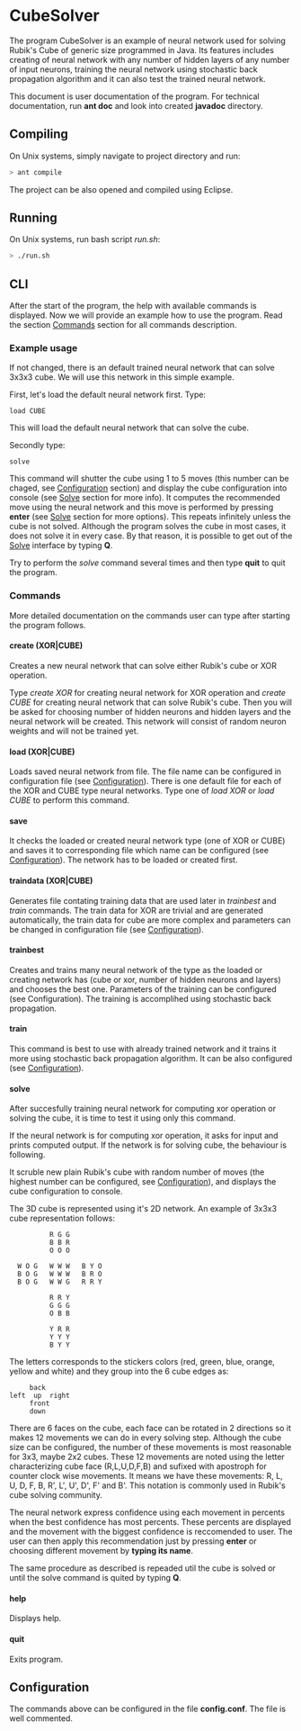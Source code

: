 # CubeSolver
The program CubeSolver is an example of neural network used for solving Rubik's Cube of generic size programmed in Java. Its features includes creating of neural network with any number of hidden layers of any number of input neurons, training the neural network using stochastic back propagation algorithm and it can also test the trained neural network.

This document is user documentation of the program. For technical documentation, run **ant doc** and look into created **javadoc** directory.

## Compiling
On Unix systems, simply navigate to project directory and run:
```bash
> ant compile
```

The project can be also opened and compiled using Eclipse.

## Running
On Unix systems, run bash script *run.sh*:
```bash
> ./run.sh
```

## CLI
After the start of the program, the help with available commands is displayed. Now we will provide an example how to use the program. Read the section [Commands](#commands) section for all commands description.

### Example usage
If not changed, there is an default trained neural network that can solve 3x3x3 cube. We will use this network in this simple example.

First, let's load the default neural network first. Type:
```
load CUBE
```
This will load the default neural network that can solve the cube.

Secondly type:
```
solve
```
This command will shutter the cube using 1 to 5 moves (this number can be chaged, see [Configuration](#configuration) section) and display the cube configuration into console (see [Solve](#solve) section for more info). It computes the recommended move using the neural network and this move is performed by pressing **enter** (see [Solve](#solve) section for more options). This repeats infinitely unless the cube is not solved. Although the program solves the cube in most cases, it does not solve it in every case. By that reason, it is possible to get out of the [Solve](#solve) interface by typing **Q**.

Try to perform the *solve* command several times and then type **quit** to quit the program.

### Commands
More detailed documentation on the commands user can type after starting the program follows. 

#### create (XOR|CUBE)
Creates a new neural network that can solve either Rubik's cube or XOR operation.

Type *create XOR* for creating neural network for XOR operation and *create CUBE* for creating neural network that can solve Rubik's cube. Then you will be asked for choosing number of hidden neurons and hidden layers and the neural network will be created. This network will consist of random neuron weights and will not be trained yet.

#### load (XOR|CUBE)
Loads saved neural network from file. The file name can be configured in configuration file (see [Configuration](#configuration)). There is one default file for each of the XOR and CUBE type neural networks. Type one of *load XOR* or *load CUBE* to perform this command.

#### save
It checks the loaded or created neural network type (one of XOR or CUBE) and saves it to corresponding file which name can be configured (see [Configuration](#configuration)). The network has to be loaded or created first.

#### traindata (XOR|CUBE)
Generates file contating training data that are used later in *trainbest* and *train* commands. The train data for XOR are trivial and are generated automatically, the train data for cube are more complex and parameters can be changed in configuration file (see [Configuration](#configuration)).

#### trainbest
Creates and trains many neural network of the type as the loaded or creating network has (cube or xor, number of hidden neurons and layers) and chooses the best one. Parameters of the training can be configured (see Configuration). The training is accomplihed using stochastic back propagation.

#### train
This command is best to use with already trained network and it trains it more using stochastic back propagation algorithm. It can be also configured (see [Configuration](#configuration)).

#### solve
After succesfully training neural network for computing xor operation or solving the cube, it is time to test it using only this command.

If the neural network is for computing xor operation, it asks for input and prints computed output. If the network is for solving cube, the behaviour is following.

It scruble new plain Rubik's cube with random number of moves (the highest number can be configured, see [Configuration](#configuration)), and displays the cube configuration to console.

The 3D cube is represented using it's 2D network. An example of 3x3x3 cube representation follows:
```
          R G G         
          B B R         
          O O O         

  W O G   W W W   B Y O 
  B O G   W W W   B R O 
  B O G   W W G   R R Y 

          R R Y         
          G G G         
          O B B         

          Y R R         
          Y Y Y         
          B Y Y 
```

The letters corresponds to the stickers colors (red, green, blue, orange, yellow and white) and they group into the 6 cube edges as:
```
     back
left  up  right
     front
     down
```

There are 6 faces on the cube, each face can be rotated in 2 directions so it makes 12 movements we can do in every solving step. Although the cube size can be configured, the number of these movements is most reasonable for 3x3, maybe 2x2 cubes. These 12 movements are noted using the letter characterizing cube face (R,L,U,D,F,B) and sufixed with apostroph for counter clock wise movements. It means we have these movements: R, L, U, D, F, B, R', L', U', D', F' and B'. This notation is commonly used in Rubik's cube solving community.

The neural network express confidence using each movement in percents when the best confidence has most percents. These percents are displayed and the movement with the biggest confidence is reccomended to user. The user can then apply this recommendation just by pressing **enter** or choosing different movement by **typing its name**.

The same procedure as described is repeaded util the cube is solved or until the solve command is quited by typing **Q**.

#### help
Displays help.

#### quit
Exits program.

## Configuration
The commands above can be configured in the file **config.conf**. The file is well commented.

